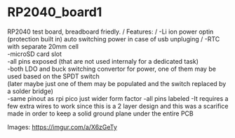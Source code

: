 # RP2040_board1
 RP2040 test board, breadboard friedly.
 /
 Features: 
  /
 -Li ion power optin (protection built in) auto switching power in case of usb unpluging 
  /
 -RTC with separate 20mm cell  
 -microSD card slot  
 -all pins exposed (that are not used internaly for a dedicated task)  
 -both LDO and buck switching convertor for power, one of them may be used based on the SPDT switch  
 (later maybe just one of them may be populated and the switch replaced by a solder bridge)  
 -same pinout as rpi pico just wider form factor 
 -all pins labeled 
 -It requires a few extra wires to work since this is a 2 layer design and this was a scarifice
made in order to keep a solid ground plane under the entire PCB 
 
 Images:  https://imgur.com/a/X6zGeTy 
